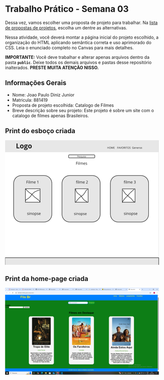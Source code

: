 # Trabalho Prático - Semana 03

Dessa vez, vamos escolher uma proposta de projeto para trabalhar. Na [lista de propostas de projetos](propostas-projetos.md), escolha um dentre as alternativas.

Nessa atividade, você deverá montar a página inicial do projeto escolhido, a organização do HTML aplicando semântica correta e uso aprimorado do CSS. Leia o enunciado completo no Canvas para mais detalhes.

**IMPORTANTE:** Você deve trabalhar e alterar apenas arquivos dentro da pasta **`public`**. Deixe todos os demais arquivos e pastas desse repositório inalterados. **PRESTE MUITA ATENÇÃO NISSO.**

## Informações Gerais

- Nome: Joao Paulo Diniz Junior
- Matricula: 881419
- Proposta de projeto escolhida: Catalogo de Filmes
- Breve descrição sobre seu projeto: Este projeto é sobre um site com o catalogo de filmes apenas Brasileiros.


## Print do esboço criada

![esboço](wireframe.jpg.png)


## Print da home-page criada

![home-page](homepage.jpg.png)
